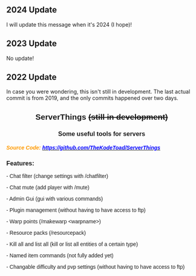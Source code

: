 ## 2024 Update
I will update this message when it's 2024 (I hope)!

## 2023 Update
No update!

## 2022 Update
In case you were wondering, this isn't still in development. The last actual commit is from 2019, and the only commits happened over two days.

<h2 style="text-align: center;"><span style="font-family: helvetica, arial, sans-serif;"><strong>ServerThings <strike>(still in development)</strike></strong></span></h2>
<h3 style="text-align: center;"><span style="font-family: helvetica, arial, sans-serif;">Some useful tools for servers</span></h3>
<h5><span style="font-family: helvetica, arial, sans-serif; color: #ff9900;">Source Code: <a href="https://github.com/TheKodeToad/ServerThings" target="_blank" rel="noopener noreferrer"><span style="color: #0000ff;">https://github.com/TheKodeToad/ServerThings</span></a></span></h5>
<h3 style="text-align: left;"><strong><span style="font-family: helvetica, arial, sans-serif;">Features:</span></strong></h3>
<p><span style="font-family: helvetica, arial, sans-serif;">- Chat filter (change settings with /chatfilter)<br /></span></h4>
<p><span style="font-family: helvetica, arial, sans-serif;">- Chat mute (add player with /mute)</span></p>
<p><span style="font-family: helvetica, arial, sans-serif;">- Admin Gui (gui with various commands)</p>
<p><span style="font-family: helvetica, arial, sans-serif;">- Plugin management (without having to have access to ftp)</span></p>
<p><span style="font-family: helvetica, arial, sans-serif;">- Warp points (/makewarp &lt;warpname&gt;)</span></p>
<p><span style="font-family: helvetica, arial, sans-serif;">- Resource packs (/resourcepack)</span></h4>
<p><span style="font-family: helvetica, arial, sans-serif;">- Kill all and list all (kill or list all entities of a certain type)</span></p>
<p><span style="font-family: helvetica, arial, sans-serif;">- Named item commands (not fully added yet)</span></p>
<p><span style="font-family: helvetica, arial, sans-serif;">- Changable difficulty and pvp settings (without having to have access to ftp)</span></p>
